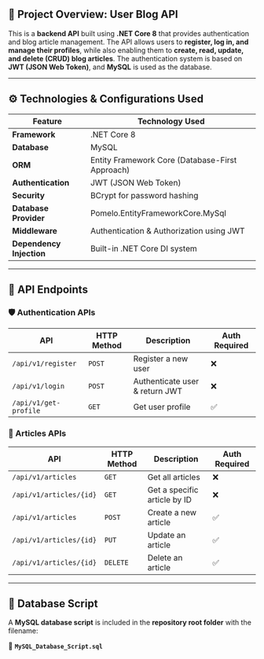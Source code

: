<div class="flex w-full flex-col gap-1 empty:hidden first:pt-[3px]">
<h2 data-start="107" data-end="148" class=""><strong data-start="110" data-end="148">📌 Project Overview: User Blog API</strong></h2>

<p data-start="149" data-end="546" class="">This is a <strong data-start="159" data-end="174">backend API</strong> built using <strong data-start="187" data-end="202">.NET Core 8</strong> that provides authentication and blog article management. The API allows users to <strong data-start="308" data-end="355">register, log in, and manage their profiles</strong>, while also enabling them to <strong data-start="385" data-end="442">create, read, update, and delete (CRUD) blog articles</strong>. The authentication system is based on <strong data-start="482" data-end="506">JWT (JSON Web Token)</strong>, and <strong data-start="512" data-end="521">MySQL</strong> is used as the database.</p>

<hr data-start="548" data-end="551" class="">

<h2 data-start="553" data-end="597" class=""><strong data-start="556" data-end="597">⚙️ Technologies &amp; Configurations Used</strong></h2>

<div class="overflow-x-auto contain-inline-size"><table data-start="598" data-end="1119" node="[object Object]"><thead data-start="598" data-end="648"><tr data-start="598" data-end="648"><th data-start="598" data-end="619">Feature</th><th data-start="619" data-end="648">Technology Used</th></tr></thead><tbody data-start="698" data-end="1119"><tr data-start="698" data-end="734"><td><strong data-start="700" data-end="713">Framework</strong></td><td>.NET Core 8</td></tr><tr data-start="735" data-end="765"><td><strong data-start="737" data-end="749">Database</strong></td><td>MySQL</td></tr><tr data-start="766" data-end="837"><td><strong data-start="768" data-end="775">ORM</strong></td><td>Entity Framework Core (Database-First Approach)</td></tr><tr data-start="838" data-end="883"><td><strong data-start="840" data-end="858">Authentication</strong></td><td>JWT (JSON Web Token)</td></tr><tr data-start="884" data-end="936"><td><strong data-start="886" data-end="898">Security</strong></td><td>BCrypt for password hashing</td></tr><tr data-start="937" data-end="997"><td><strong data-start="939" data-end="960">Database Provider</strong></td><td>Pomelo.EntityFrameworkCore.MySql</td></tr><tr data-start="998" data-end="1059"><td><strong data-start="1000" data-end="1014">Middleware</strong></td><td>Authentication &amp; Authorization using JWT</td></tr><tr data-start="1060" data-end="1119"><td><strong data-start="1062" data-end="1086">Dependency Injection</strong></td><td>Built-in .NET Core DI system</td></tr></tbody></table></div>

<hr data-start="1607" data-end="1610" class="">

<h2 data-start="1612" data-end="1635" class=""><strong data-start="1615" data-end="1635">📜 API Endpoints</strong></h2>

<h3 data-start="1636" data-end="1667" class=""><strong data-start="1640" data-end="1667">🛡️ Authentication APIs</strong></h3>

<div class="overflow-x-auto contain-inline-size"><table data-start="1668" data-end="1951" node="[object Object]"><thead data-start="1668" data-end="1719"><tr data-start="1668" data-end="1719"><th data-start="1668" data-end="1674">API</th><th data-start="1674" data-end="1688">HTTP Method</th><th data-start="1688" data-end="1702">Description</th><th data-start="1702" data-end="1719">Auth Required</th></tr></thead><tbody data-start="1771" data-end="1951"><tr data-start="1771" data-end="1828"><td><code data-start="1773" data-end="1791">/api/v1/register</code></td><td><code data-start="1794" data-end="1800">POST</code></td><td>Register a new user</td><td>❌</td></tr><tr data-start="1829" data-end="1894"><td><code data-start="1831" data-end="1846">/api/v1/login</code></td><td><code data-start="1849" data-end="1855">POST</code></td><td>Authenticate user &amp; return JWT</td><td>❌</td></tr><tr data-start="1895" data-end="1951"><td><code data-start="1897" data-end="1918">/api/v1/get-profile</code></td><td><code data-start="1921" data-end="1926">GET</code></td><td>Get user profile</td><td>✅</td></tr></tbody></table></div>

<h3 data-start="1953" data-end="1977" class=""><strong data-start="1957" data-end="1977">📝 Articles APIs</strong></h3>
<div class="overflow-x-auto contain-inline-size"><table data-start="1978" data-end="2387" node="[object Object]"><thead data-start="1978" data-end="2029"><tr data-start="1978" data-end="2029"><th data-start="1978" data-end="1984">API</th><th data-start="1984" data-end="1998">HTTP Method</th><th data-start="1998" data-end="2012">Description</th><th data-start="2012" data-end="2029">Auth Required</th></tr></thead><tbody data-start="2081" data-end="2387"><tr data-start="2081" data-end="2134"><td><code data-start="2083" data-end="2101">/api/v1/articles</code></td><td><code data-start="2104" data-end="2109">GET</code></td><td>Get all articles</td><td>❌</td></tr><tr data-start="2135" data-end="2205"><td><code data-start="2137" data-end="2160">/api/v1/articles/{id}</code></td><td><code data-start="2163" data-end="2168">GET</code></td><td>Get a specific article by ID</td><td>❌</td></tr><tr data-start="2206" data-end="2264"><td><code data-start="2208" data-end="2226">/api/v1/articles</code></td><td><code data-start="2229" data-end="2235">POST</code></td><td>Create a new article</td><td>✅</td></tr><tr data-start="2265" data-end="2324"><td><code data-start="2267" data-end="2290">/api/v1/articles/{id}</code></td><td><code data-start="2293" data-end="2298">PUT</code></td><td>Update an article</td><td>✅</td></tr><tr data-start="2325" data-end="2387"><td><code data-start="2327" data-end="2350">/api/v1/articles/{id}</code></td><td><code data-start="2353" data-end="2361">DELETE</code></td><td>Delete an article</td><td>✅</td></tr></tbody></table></div>

<hr data-start="2496" data-end="2499" class="" style="">

<h2 data-start="2501" data-end="2526" class=""><strong data-start="2504" data-end="2526">📄 Database Script</strong></h2>

<p data-start="2527" data-end="2621" class="">A <strong data-start="2529" data-end="2554">MySQL database script</strong> is included in the <strong data-start="2574" data-end="2600">repository root folder</strong> with the filename:</p>

<p data-start="2623" data-end="2659" class="">📌 <strong data-start="2626" data-end="2657"><code data-start="2628" data-end="2655">MySQL_Database_Script.sql</code></strong></p>
